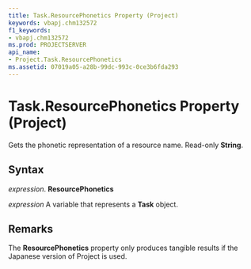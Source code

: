```yaml
---
title: Task.ResourcePhonetics Property (Project)
keywords: vbapj.chm132572
f1_keywords:
- vbapj.chm132572
ms.prod: PROJECTSERVER
api_name:
- Project.Task.ResourcePhonetics
ms.assetid: 07019a05-a28b-99dc-993c-0ce3b6fda293
---
```



# Task.ResourcePhonetics Property (Project)

Gets the phonetic representation of a resource name. Read-only  **String**.


## Syntax

 _expression_. **ResourcePhonetics**

 _expression_ A variable that represents a **Task** object.


## Remarks

The  **ResourcePhonetics** property only produces tangible results if the Japanese version of Project is used.


